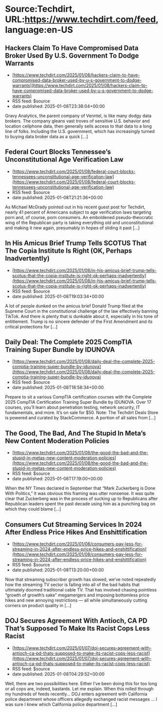 # Source:Techdirt, URL:https://www.techdirt.com/feed, language:en-US

## Hackers Claim To Have Compromised Data Broker Used By U.S. Government To Dodge Warrants
 - [https://www.techdirt.com/2025/01/08/hackers-claim-to-have-compromised-data-broker-used-by-u-s-government-to-dodge-warrants](https://www.techdirt.com/2025/01/08/hackers-claim-to-have-compromised-data-broker-used-by-u-s-government-to-dodge-warrants)
 - RSS feed: $source
 - date published: 2025-01-08T23:38:04+00:00

Gravy Analytics, the parent company of Venntel, is like many dodgy data brokers. The company gleans vast troves of sensitive U.S. behavior and location cellphone data, then generally sells access to that data to a long line of folks. Including the U.S. government, which has increasingly turned to buying data broker data as a quick [&#8230;]

## Federal Court Blocks Tennessee’s Unconstitutional Age Verification Law
 - [https://www.techdirt.com/2025/01/08/federal-court-blocks-tennessees-unconstitutional-age-verification-law](https://www.techdirt.com/2025/01/08/federal-court-blocks-tennessees-unconstitutional-age-verification-law)
 - RSS feed: $source
 - date published: 2025-01-08T21:21:36+00:00

As Michael McGrady pointed out in his recent guest post for Techdirt, nearly 41 percent of Americans subject to age verification laws targeting porn and, of course, porn consumers. An emboldened pseudo-theocratic wing of the Republican party is taking everything old and unconstitutional and making it new again, presumably in hopes of sliding it past [&#8230;]

## In His Amicus Brief Trump Tells SCOTUS That The Copia Institute Is Right (OK, Perhaps Inadvertently)
 - [https://www.techdirt.com/2025/01/08/in-his-amicus-brief-trump-tells-scotus-that-the-copia-institute-is-right-ok-perhaps-inadvertently](https://www.techdirt.com/2025/01/08/in-his-amicus-brief-trump-tells-scotus-that-the-copia-institute-is-right-ok-perhaps-inadvertently)
 - RSS feed: $source
 - date published: 2025-01-08T19:03:34+00:00

A lot of people dunked on the amicus brief Donald Trump filed at the Supreme Court in the constitutional challenge of the law effectively banning TikTok. And there is plenty that is dunkable about it, especially in his tone of entitlement. Trump is no sincere defender of the First Amendment and its critical protections for [&#8230;]

## Daily Deal: The Complete 2025 CompTIA Training Super Bundle by IDUNOVA
 - [https://www.techdirt.com/2025/01/08/daily-deal-the-complete-2025-comptia-training-super-bundle-by-idunova](https://www.techdirt.com/2025/01/08/daily-deal-the-complete-2025-comptia-training-super-bundle-by-idunova)
 - RSS feed: $source
 - date published: 2025-01-08T18:58:34+00:00

Prepare to sit a various CompTIA certification courses with the Complete 2025 CompTIA Certification Training Super Bundle by IDUNOVA. Over 17 courses, you&#8217;ll learn about penetration testing, network security, IT fundamentals, and more. It&#8217;s on sale for $50. Note: The Techdirt Deals Store is powered and curated by StackCommerce. A portion of all sales from [&#8230;]

## The Good, The Bad, And The Stupid In Meta’s New Content Moderation Policies
 - [https://www.techdirt.com/2025/01/08/the-good-the-bad-and-the-stupid-in-metas-new-content-moderation-policies](https://www.techdirt.com/2025/01/08/the-good-the-bad-and-the-stupid-in-metas-new-content-moderation-policies)
 - RSS feed: $source
 - date published: 2025-01-08T17:19:00+00:00

When the NY Times declared in September that &#8220;Mark Zuckerberg is Done With Politics,&#8221; it was obvious this framing was utter nonsense. It was quite clear that Zuckerberg was in the process of sucking up to Republicans after Republican leaders spent the past decade using him as a punching bag on which they could blame [&#8230;]

## Consumers Cut Streaming Services In 2024 After Endless Price Hikes And Enshittification
 - [https://www.techdirt.com/2025/01/08/consumers-pay-less-for-streaming-in-2024-after-endless-price-hikes-and-enshittification](https://www.techdirt.com/2025/01/08/consumers-pay-less-for-streaming-in-2024-after-endless-price-hikes-and-enshittification)
 - RSS feed: $source
 - date published: 2025-01-08T13:20:00+00:00

Now that streaming subscriber growth has slowed, we’ve noted repeatedly how the streaming TV sector is&#160;falling into all of the bad habits that ultimately doomed traditional cable TV. That has involved chasing pointless “growth of growth’s sake” megamergers and imposing bottomless price hikes and new&#160;annoying restrictions&#160;— all while simultaneously cutting corners on product quality in [&#8230;]

## DOJ Secures Agreement With Antioch, CA PD That’s Supposed To Make Its Racist Cops Less Racist
 - [https://www.techdirt.com/2025/01/07/doj-secures-agreement-with-antioch-ca-pd-thats-supposed-to-make-its-racist-cops-less-racist](https://www.techdirt.com/2025/01/07/doj-secures-agreement-with-antioch-ca-pd-thats-supposed-to-make-its-racist-cops-less-racist)
 - RSS feed: $source
 - date published: 2025-01-08T04:29:52+00:00

Well, there are two possibilities here. Either I&#8217;ve been doing this for too long or all cops are, indeed, bastards. Let me explain. When this rolled through my hundreds of feeds recently&#8230; DOJ enters agreement with California police department whose officers allegedly exchanged racist messages &#8230; I was sure I knew which California police department [&#8230;]

